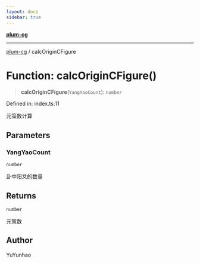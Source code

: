 ```yaml
---
layout: docs
sidebar: true
---
```


[**plum-cg**](../README.md)

***

[plum-cg](../globals.md) / calcOriginCFigure

# Function: calcOriginCFigure()

> **calcOriginCFigure**(`YangYaoCount`): `number`

Defined in: index.ts:11

元策数计算

## Parameters

### YangYaoCount

`number`

卦中阳爻的数量

## Returns

`number`

元策数

## Author

YuYunhao
